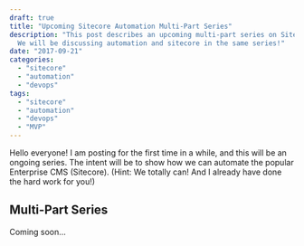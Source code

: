 ```yaml
---
draft: true
title: "Upcoming Sitecore Automation Multi-Part Series"
description: "This post describes an upcoming multi-part series on Sitecore.
  We will be discussing automation and sitecore in the same series!"
date: "2017-09-21"
categories:
  - "sitecore"
  - "automation"
  - "devops"
tags:
  - "sitecore"
  - "automation"
  - "devops"
  - "MVP"
---
```


Hello everyone!  I am posting for the first time in a while, and this will be an ongoing series. The intent will be to show how we can automate the popular Enterprise CMS (Sitecore).  (Hint: We totally can! And I already have done the hard work for you!)

Multi-Part Series
---------
Coming soon...
